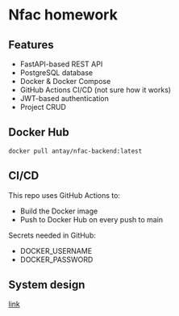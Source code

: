 # Nfac homework

## Features

- FastAPI-based REST API
- PostgreSQL database
- Docker & Docker Compose 
- GitHub Actions CI/CD (not sure how it works)
- JWT-based authentication
- Project CRUD


## Docker Hub
```
docker pull antay/nfac-backend:latest
```


## CI/CD

This repo uses GitHub Actions to:
* Build the Docker image
* Push to Docker Hub on every push to main

Secrets needed in GitHub:
* DOCKER_USERNAME
* DOCKER_PASSWORD

## System design

[link](https://drive.google.com/file/d/1cPQ_ePRuy_P37neIYTDx-c6JSCebux5w/view?usp=sharing)